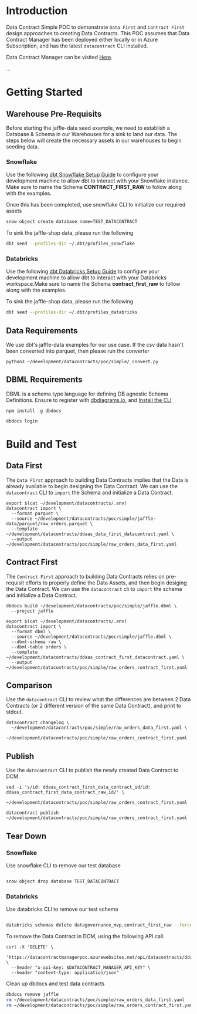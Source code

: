# Introduction 
Data Contract Simple POC to demonstrate `Data First` and `Contract First` design approaches to creating Data Contracts.
This POC assumes that Data Contract Manager has been deployed either locally or in Azure Subscription, and has the latest `datacontract` CLI installed.

Data Contract Manager can be visited [Here](https://datacontractmanagerpoc.azurewebsites.net/mars).

...

# Getting Started
## Warehouse Pre-Requisits
Before starting the jaffle-data seed example, we need to establish a Database & Schema in our Warehouses for a sink to land our data. The steps below will create the necessary assets in our warehouses to begin seeding data.

### Snowflake
Use the following [dbt Snowflake Setup Guide](https://docs.getdbt.com/docs/core/connect-data-platform/snowflake-setup) to configure your development machine to allow dbt to interact with your Snowflake instance. Make sure to name the Schema **CONTRACT_FIRST_RAW** to follow along with the examples.

Once this has been completed, use snowflake CLI to initialize our required assets

```bash
snow object create database name=TEST_DATACONTRACT
```

To sink the jaffle-shop data, please run the following
```bash
dbt seed --profiles-dir ~/.dbt/profiles_snowflake
```

### Databricks
Use the following [dbt Databricks Setup Guide](https://docs.getdbt.com/docs/core/connect-data-platform/databricks-setup) to configure your development machine to allow dbt to interact with your Databricks workspace.Make sure to name the Schema **contract_first_raw** to follow along with the examples.

To sink the jaffle-shop data, please run the following
```bash
dbt seed --profiles-dir ~/.dbt/profiles_databricks
```


## Data Requirements
We use dbt's jaffle-data examples for our use case. If the csv data hasn't been converted into parquet, then please run the converter

```shell
python3 ~/development/datacontracts/poc/simple/_convert.py
```


## DBML Requirements
DBML is a schema type language for defining DB agnostic Schema Definitions. Ensure to register with [dbdiagrams.io](https://dbdiagram.io/), 
and [Install the CLI](https://docs.dbdocs.io/#installation)

```shell
npm install -g dbdocs

dbdocs login
```

# Build and Test
## Data First
The `Data First` approach to building Data Contracts implies that the Data is already available to begin designing the Data Contract. We can use the `datacontract` CLI to `import` the Schema and initialize a Data Contract.

```shell
export $(cat ~/development/datacontracts/.env)
datacontract import \
  --format parquet \
  --source ~/development/datacontracts/poc/simple/jaffle-data/parquet/raw_orders.parquet \
  --template ~/development/datacontracts/ddaas_data_first_datacontract.yaml \
  --output ~/development/datacontracts/poc/simple/raw_orders_data_first.yaml
```

## Contract First
The `Contract First` approach to building Data Contracts relies on pre-requisit efforts to properly define the Data Assets, and then begin desiging the Data Contract. We can use the `datacontract` cli to `import` the schema and initialize a Data Contract.

```shell
dbdocs build ~/development/datacontracts/poc/simple/jaffle.dbml \
  --project jaffle

export $(cat ~/development/datacontracts/.env)
datacontract import \
  --format dbml \
  --source ~/development/datacontracts/poc/simple/jaffle.dbml \
  --dbml-schema raw \
  --dbml-table orders \
  --template ~/development/datacontracts/ddaas_contract_first_datacontract.yaml \
  --output ~/development/datacontracts/poc/simple/raw_orders_contract_first.yaml
```

## Comparison

Use the `datacontract` CLI to review what the differences are between 2 Data Contracts (or 2 different version of the same Data Contract), and print to stdout.

```shell
datacontract changelog \
  ~/development/datacontracts/poc/simple/raw_orders_data_first.yaml \
  ~/development/datacontracts/poc/simple/raw_orders_contract_first.yaml
```

## Publish

Use the `datacontract` CLI to publish the newly created Data Contract to DCM.

```shell
sed -i 's/id: ddaas_contract_first_data_contract_id/id: ddaas_contract_first_data_contract_raw_id/' \
  ~/development/datacontracts/poc/simple/raw_orders_contract_first.yaml

datacontract publish ~/development/datacontracts/poc/simple/raw_orders_contract_first.yaml
```

## Tear Down

### Snowflake

Use snowflake CLI to remove our test database

```bash

snow object drop database TEST_DATACONTRACT

```

### Databricks

Use databricks CLI to remove our test schema

```bash

databricks schemas delete datagovernance_mvp.contract_first_raw --force

```

To remove the Data Contract in DCM, using the following API call.

```shell
curl -X 'DELETE' \
  'https://datacontractmanagerpoc.azurewebsites.net/api/datacontracts/ddaas_contract_first_data_contract_raw_id' \
  --header "x-api-key: $DATACONTRACT_MANAGER_API_KEY" \
  --header "content-type: application/json"
```

Clean up dbdocs and test data contracts

```bash
dbdocs remove jaffle
rm ~/development/datacontracts/poc/simple/raw_orders_data_first.yaml
rm ~/development/datacontracts/poc/simple/raw_orders_contract_first.yaml
```


